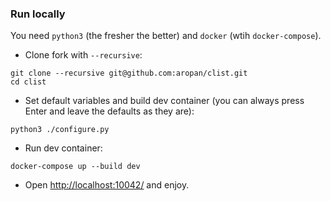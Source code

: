### Run locally

You need `python3` (the fresher the better) and `docker` (wtih `docker-compose`).

* Clone fork with `--recursive`:
```
git clone --recursive git@github.com:aropan/clist.git
cd clist
```

* Set default variables and build dev container (you can always press Enter and leave the defaults as they are):
```
python3 ./configure.py
```

* Run dev container:
```
docker-compose up --build dev
```

* Open [http://localhost:10042/](http://localhost:10042/) and enjoy.
